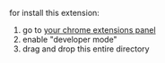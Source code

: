 for install this extension:
  1) go to [your chrome extensions panel](chrome://extensions/)
  2) enable "developer mode"
  3) drag and drop this entire directory
  
